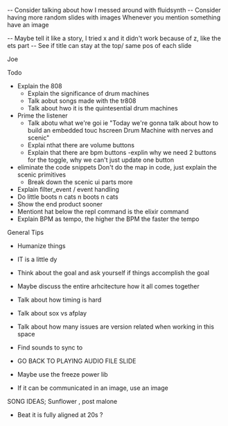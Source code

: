 
-- Consider talking about how I messed around with fluidsynth
-- Consider having more random slides with images
	Whenever you mention something have an image


-- Maybe tell it like a story, I tried x and it didn't work because of z, like the ets part
-- See if title can stay at the top/  same pos of each slide

Joe

Todo
- Explain the 808
	- Explain the significance of drum machines
	- Talk aobut songs made with the tr808
	- Talk about hwo it is the quintesential drum machines
- Prime the listener
	- Talk abotu what we're goi
	ie "Today we're gonna talk about how to build an embedded touc hscreen Drum Machine with nerves and scenic"
	- Explai nthat there are volume buttons
	- Explain that there are bpm buttons
-explin why we need 2 buttons for the toggle, why we can't just update one button
- eliminate the code snippets
	Don't do the map in code, just explain the scenic primitives
	- Break down the scenic ui parts more
- Explain filter_event / event handling
- Do little boots n cats n boots n cats
- Show the end product sooner
- Mentiont hat below the repl command is the elixir command
- Explain BPM as tempo, the higher the BPM the faster the tempo

General Tips
- Humanize things
- IT is a little dy
- Think about the goal and ask yourself if things accomplish the goal

- Maybe discuss the entire arhcitecture how it all comes together
- Talk about how timing is hard
- Talk about sox vs afplay
- Talk about how many issues are version related when working in this space
- Find sounds to sync to
- GO BACK TO PLAYING AUDIO FILE SLIDE

- Maybe use the freeze power lib

- If it can be communicated in an image, use an image

SONG IDEAS;
Sunflower , post malone

- Beat it is fully aligned at 20s ? 
